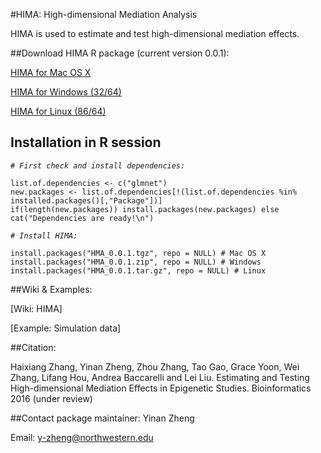 #HIMA: High-dimensional Mediation Analysis

HIMA is used to estimate and test high-dimensional mediation effects.

##Download HIMA R package (current version 0.0.1):

[HIMA for Mac OS X](https://github.com/YinanZheng/HMA/releases/download/HIMA_0.0.1/HIMA_0.0.1.tgz)

[HIMA for Windows (32/64)](https://github.com/YinanZheng/HMA/releases/download/HIMA_0.0.1/HIMA_0.0.1.zip)

[HIMA for Linux (86/64)](https://github.com/YinanZheng/HMA/releases/download/HIMA_0.0.1/HIMA_0.0.1.tar.gz)

## Installation in R session

_`# First check and install dependencies:`_

    list.of.dependencies <- c("glmnet")
    new.packages <- list.of.dependencies[!(list.of.dependencies %in% installed.packages()[,"Package"])]
    if(length(new.packages)) install.packages(new.packages) else cat("Dependencies are ready!\n")
    
_`# Install HIMA:`_

    install.packages("HMA_0.0.1.tgz", repo = NULL) # Mac OS X
    install.packages("HMA_0.0.1.zip", repo = NULL) # Windows
    install.packages("HMA_0.0.1.tar.gz", repo = NULL) # Linux

##Wiki & Examples:

[Wiki: HIMA]

[Example: Simulation data]



##Citation:

Haixiang Zhang, Yinan Zheng, Zhou Zhang, Tao Gao, Grace Yoon, Wei Zhang, Lifang Hou, Andrea Baccarelli and Lei Liu. Estimating and Testing High-dimensional Mediation Effects in Epigenetic Studies. Bioinformatics 2016 (under review)

##Contact package maintainer:
Yinan Zheng 

Email: y-zheng@northwestern.edu



